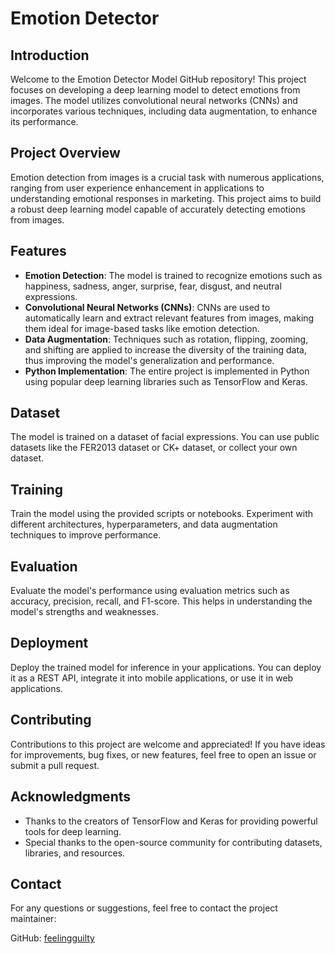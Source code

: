 # Emotion Detector

## Introduction
Welcome to the Emotion Detector Model GitHub repository! This project focuses on developing a deep learning model to detect emotions from images. The model utilizes convolutional neural networks (CNNs) and incorporates various techniques, including data augmentation, to enhance its performance.

## Project Overview
Emotion detection from images is a crucial task with numerous applications, ranging from user experience enhancement in applications to understanding emotional responses in marketing. This project aims to build a robust deep learning model capable of accurately detecting emotions from images.

## Features
- **Emotion Detection**: The model is trained to recognize emotions such as happiness, sadness, anger, surprise, fear, disgust, and neutral expressions.
- **Convolutional Neural Networks (CNNs)**: CNNs are used to automatically learn and extract relevant features from images, making them ideal for image-based tasks like emotion detection.
- **Data Augmentation**: Techniques such as rotation, flipping, zooming, and shifting are applied to increase the diversity of the training data, thus improving the model's generalization and performance.
- **Python Implementation**: The entire project is implemented in Python using popular deep learning libraries such as TensorFlow and Keras.

## Dataset
The model is trained on a dataset of facial expressions. You can use public datasets like the FER2013 dataset or CK+ dataset, or collect your own dataset.

## Training
Train the model using the provided scripts or notebooks. Experiment with different architectures, hyperparameters, and data augmentation techniques to improve performance.

## Evaluation
Evaluate the model's performance using evaluation metrics such as accuracy, precision, recall, and F1-score. This helps in understanding the model's strengths and weaknesses.

## Deployment
Deploy the trained model for inference in your applications. You can deploy it as a REST API, integrate it into mobile applications, or use it in web applications.

## Contributing
Contributions to this project are welcome and appreciated! If you have ideas for improvements, bug fixes, or new features, feel free to open an issue or submit a pull request.

## Acknowledgments
- Thanks to the creators of TensorFlow and Keras for providing powerful tools for deep learning.
- Special thanks to the open-source community for contributing datasets, libraries, and resources.

## Contact
For any questions or suggestions, feel free to contact the project maintainer:

GitHub: [feelingguilty](https://github.com/feelingguilty)
